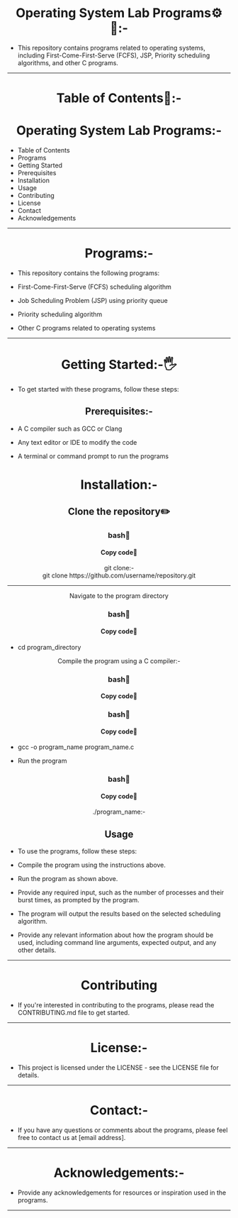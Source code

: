 <h1 align="center">Operating System Lab Programs⚙️🔧:-</h1>

- This repository contains programs related to operating systems, including First-Come-First-Serve (FCFS), JSP, Priority scheduling algorithms, and other C programs.
<hr>
<h1 align="center">Table of Contents🧾:-</h1>

<h1 align="center">Operating System Lab Programs:-</h1>

- Table of Contents
- Programs
- Getting Started
- Prerequisites
- Installation
- Usage
- Contributing
- License
- Contact
- Acknowledgements
<hr>
<h1 align="center">Programs:-</h1>

- This repository contains the following programs:

- First-Come-First-Serve (FCFS) scheduling algorithm

- Job Scheduling Problem (JSP) using priority queue

- Priority scheduling algorithm

- Other C programs related to operating systems
<hr>

<h1 align="center" >Getting Started:-🖐️</h1>

- To get started with these programs, follow these steps:

<h2 align="center">Prerequisites:-</h2>

- A C compiler such as GCC or Clang

- Any text editor or IDE to modify the code

- A terminal or command prompt to run the programs

<h1 align="center">Installation:-</h1>

<h2 align="center" >Clone the repository✏️</h2>
<h3 align="center" >bash📖</h3>
<h4 align="center" >Copy code📝</h4>

<p align="center">git clone:-<br> git clone https://github.com/username/repository.git</p><hr>



<p align="center">Navigate to the program directory</p>

<h3 align="center" >bash📖</h3>
<h4 align="center" >Copy code📝</h4>

- cd program_directory

<p align="center"> Compile the program using a C compiler:-</p>

<h3 align="center" >bash📖</h3>
<h4 align="center" >Copy code📝</h4><h3 align="center" >bash📖</h3>
<h4 align="center" >Copy code📝</h4>

- gcc -o program_name program_name.c

- Run the program

<h3 align="center" >bash📖</h3>
<h4 align="center" >Copy code📝</h4>

<p align="center">./program_name:-</p>

<h2 align="center">Usage</h2>

- To use the programs, follow these steps:

- Compile the program using the instructions above.

- Run the program as shown above.

- Provide any required input, such as the number of processes and their burst times, as prompted by the program.

- The program will output the results based on the selected scheduling algorithm.

- Provide any relevant information about how the program should be used, including command line arguments, expected output, and any other details.
<hr>
<h1 align="center">Contributing</h1>

- If you're interested in contributing to the programs, please read the CONTRIBUTING.md file to get started.
<hr>
<h1 align="center">License:-</h1>

- This project is licensed under the LICENSE - see the LICENSE file for details.
<hr>
<h1 align="center">Contact:-</h1>

- If you have any questions or comments about the programs, please feel free to contact us at [email address].
<hr>
<h1 align="center">Acknowledgements:-</h1>

- Provide any acknowledgements for resources or inspiration used in the programs.
<hr>
